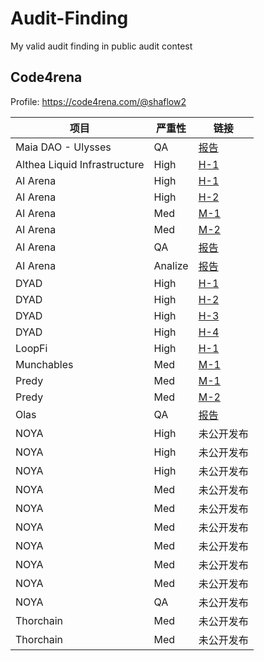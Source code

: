 # Audit-Finding
My valid audit finding in public audit contest

## Code4rena  

Profile: https://code4rena.com/@shaflow2

| 项目 | 严重性  | 链接 |
| ---- | ---- | ---- |
|  Maia DAO - Ulysses    |  QA   |  [报告](/Code4rena/Maia%20DAO%20-%20Ulysses/QA.md)    |      |
|   Althea Liquid Infrastructure   | High     |  [H-1](/Code4rena/Althea%20Liquid%20Infrastructure/H-1.md)    |
|   AI Arena   | High     |  [H-1](/Code4rena/AIArena/H-1.md)   |
|   AI Arena   | High     |  [H-2](/Code4rena/AIArena/H-2.md)    |
|   AI Arena   | Med     |  [M-1](/Code4rena/AIArena/M-1.md)    |
|   AI Arena   | Med     |  [M-2](/Code4rena/AIArena/M-2.md)    |
|   AI Arena   | QA     |    [报告](/Code4rena/AIArena/QA.md)  |      |
|   AI Arena   | Analize     |   [报告](/Code4rena/AIArena/Analysis.md)   |
|   DYAD |  High    |  [H-1](/Code4rena/DYAD/H-1.md)    |      
|   DYAD |  High     |  [H-2](/Code4rena/DYAD/H-2.md)    |      
|   DYAD |  High     |  [H-3](/Code4rena/DYAD/H-3.md)    |      
|   DYAD |  High     |  [H-4](/Code4rena/DYAD/H-4.md)    |      
|  LoopFi  |   High   |  [H-1](/Code4rena/LoopFi/H-1.md)    |      
|  Munchables  |   Med   |  [M-1](/Code4rena/Munchables/M-1.md)    |      
|  Predy  |   Med   |   [M-1](/Code4rena/Predy/M-1.md)   |      
|  Predy  |   Med   |   [M-2](/Code4rena/Predy/M-2.md)   |      
|  Olas  |   QA   |   [报告](/Code4rena/Olas/QA.md)   |      
|  NOYA  |   High   |  未公开发布    |      
|  NOYA  |   High   |  未公开发布    |      
|  NOYA  |   High   |  未公开发布    |      
|  NOYA  |   Med    |  未公开发布    |      
|  NOYA  |  Med     |   未公开发布   |      
|  NOYA  |  Med     |  未公开发布    |      
|  NOYA  |  Med     |  未公开发布    |      
|  NOYA  |  Med     |  未公开发布    |      
|  NOYA  |  Med     |  未公开发布    |
|  NOYA  |  QA    |  未公开发布    |
|  Thorchain  |  Med    |  未公开发布    |
|  Thorchain  |  Med   |  未公开发布    |


